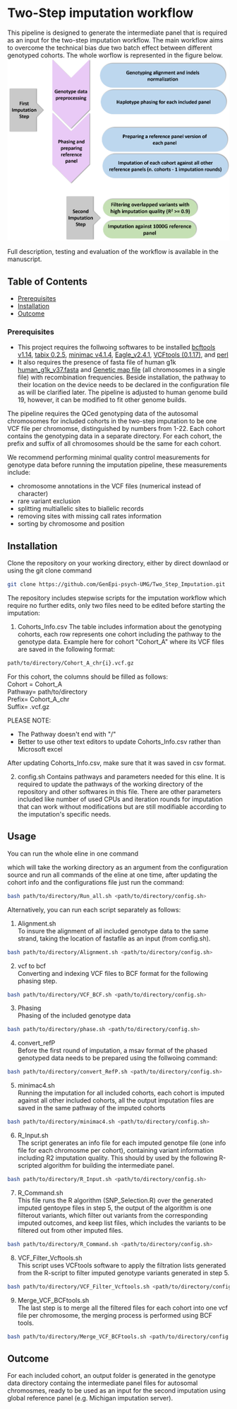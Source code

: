 # Two-Step imputation workflow

This pipeline is designed to generate the intermediate panel that is required as an input for the two-step imputation workflow. The main workflow aims to overcome the technical bias due two batch effect between different genotyped cohorts. The whole worflow is represented in the figure below.
![Alt Text](Images/workflow.png)

Full description, testing and evaluation of the workflow is available in the manuscript.

## Table of Contents

- [Prerequisites](#Prerequisites)
- [Installation](#installation)
- [Outcome](#outcome)

### Prerequisites
- This project requires the follwoing softwares to be installed 
  [bcftools v1.14](https://samtools.github.io/bcftools/), [tabix 0.2.5](https://anaconda.org/bioconda/tabix), [minimac v4.1.4](https://genome.sph.umich.edu/wiki/Minimac4), [Eagle_v2.4.1](https://alkesgroup.broadinstitute.org/Eagle/), [VCFtools (0.1.17)](https://vcftools.sourceforge.net/index.html), and [perl](https://www.perl.org/get.html)
- It also requires the presence of fasta file of human g1k [human_g1k_v37.fasta](https://www.internationalgenome.org/category/grch37/) and [Genetic map file](https://data.broadinstitute.org/alkesgroup/Eagle/downloads/tables/) (all chromosomes in a single file) with recombination frequencies.
Beside installation, the pathway to their location on the device needs to be declared in the configuration file as will be clarified later. The pipeline is adjusted to human genome build 19, however, it can be modified to fit other genome builds.

The pipeline requires the QCed genotyping data of the autosomal chromosomes for included cohorts in the two-step imputation to be one VCF file per chromomse, distinguished by numbers from 1-22. Each cohort contains the genotyping data in a separate directory. For each cohort, the prefix and suffix of all chromosomes should be the same for each cohort.

We recommend performing minimal quality control measurements for genotype data before running the imputation pipeline, these measurements include:
- chromosome annotations in the VCF files (numerical instead of character)
- rare variant exclusion
- splitting multiallelic sites to biallelic records
- removing sites with missing call rates information
- sorting by chromosome and position


## Installation
Clone the repository on your working directory, either by direct downlaod or using the git clone command
```bash
git clone https://github.com/GenEpi-psych-UMG/Two_Step_Imputation.git
```

The repository includes stepwise scripts for the imputation workflow which require no further edits, only two files need to be edited before starting the imputation:

1.  Cohorts_Info.csv
The table includes information about the genotyping cohorts, each row represents one cohort including the pathway to the genotype data. Example here for cohort "Cohort_A" where its VCF files are saved in the following format:

```bash
path/to/directory/Cohort_A_chr{i}.vcf.gz
```
For this cohort, the columns should be filled as follows:  
Cohort = Cohort_A  
Pathway= path/to/directory  
Prefix= Cohort_A_chr  
Suffix= .vcf.gz  

PLEASE NOTE:
- The Pathway doesn't end with "/"
- Better to use other text editors to update Cohorts_Info.csv rather than Microsoft excel

After updating Cohorts_Info.csv, make sure that it was saved in csv format.

2. config.sh
Contains pathways and parameters needed for this eline. It is required to update the pathways of the working directory of the repository and other softwares in this file. There are other parameters included like number of used CPUs and iteration rounds for imputation that can work without modifications but are still modifiable according to the imputation's specific needs. 

## Usage

You can run the whole eline in one command 

which will take the working directory as an argument from the configuration source and run all commands of the eline at one time, after updating the cohort info and the configurations file just run the command:

```bash
bash path/to/directory/Run_all.sh <path/to/directory/config.sh>
```
Alternatively, you can run each script separately as follows:

1. Alignment.sh  
To insure the alignment of all included genotype data to the same strand, taking the location of fastafile as an input (from config.sh).

```bash
bash path/to/directory/Alignment.sh <path/to/directory/config.sh>
```

2. vcf to bcf  
Converting and indexing VCF files to BCF format for the following phasing step.

```bash
bash path/to/directory/VCF_BCF.sh <path/to/directory/config.sh>
```

3. Phasing  
Phasing of the included genotype data
```bash
bash path/to/directory/phase.sh <path/to/directory/config.sh>
```

4. convert_refP  
Before the first round of imputation, a msav format of the phased genotyped data needs to be prepared using the follwoing command:


```bash
bash path/to/directory/convert_RefP.sh <path/to/directory/config.sh>
```
5. minimac4.sh  
Running the imputation for all included cohorts, each cohort is imputed against all other included cohorts, all the output imputation files are saved in the same pathway of the imputed cohorts

```bash
bash path/to/directory/minimac4.sh <path/to/directory/config.sh>
```

6. R_Input.sh  
The script generates an info file for each imputed genotpe file (one info file for each chromosme per cohort), containing variant information including R2 imputation quality. This should by used by the following R-scripted algorithm for building the intermediate panel.

```bash
bash path/to/directory/R_Input.sh <path/to/directory/config.sh>
```

7. R_Command.sh  
This file runs the R algorithm (SNP_Selection.R) over the generated imputed gentoype files in step 5, the output of the algorithm is one filterout variants, which filter out variants from the corresponding imputed outcomes, and keep list files, which includes the variants to be filtered out from other imputed files. 

```bash
bash path/to/directory/R_Command.sh <path/to/directory/config.sh>
```

8. VCF_Filter_Vcftools.sh  
This script uses VCFtools software to apply the filtration lists generated from the R-script to filter imputed genotype variants generated in step 5. 

```bash
bash path/to/directory/VCF_Filter_Vcftools.sh <path/to/directory/config.sh>
```

9. Merge_VCF_BCFtools.sh  
The last step is to merge all the filtered files for each cohort into one vcf file per chromosome, the merging process is performed using BCF tools.

```bash
bash path/to/directory/Merge_VCF_BCFtools.sh <path/to/directory/config.sh>
```


## Outcome
For each included cohort, an output folder is generated in the genotype data directory containg the intermediate panel files for autosomal chromosmes, ready to be used as an input for the second imputation using global reference panel (e.g. Michigan imputation server).
